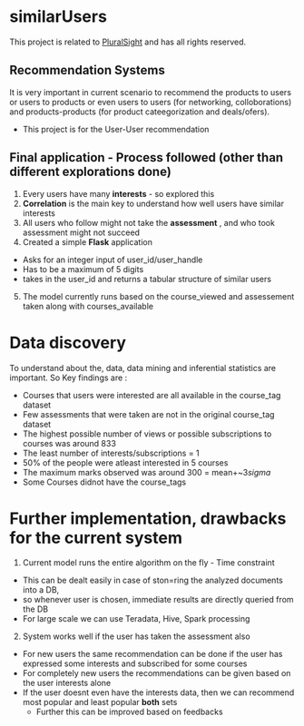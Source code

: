 # similarUsers
This project is related to [PluralSight](https://www.pluralsight.com/) and has all rights reserved.

## Recommendation Systems

It is very important in current scenario to recommend the products to users or users to products or even users to users (for networking, colloborations) and products-products (for product cateegorization and deals/ofers).

- This project is for the User-User recommendation

## Final application - Process followed (other than different explorations done)
1. Every users have many **interests** - so explored this
2. **Correlation** is the main key to understand how well users have similar interests
3. All users who follow might not take the **assessment** , and who took assessment might not succeed
4. Created a simple **Flask** application
  - Asks for an integer input of user_id/user_handle
  - Has to be a maximum of 5 digits
  - takes in the user_id and returns a tabular structure of similar users
5. The model currently runs based on the course_viewed and assessement taken along with courses_available


# Data discovery
To understand about the, data, data mining and inferential statistics are important. So Key findings are :

  - Courses that users were interested are all available in the course_tag dataset
  - Few assessments that were taken are not in the original course_tag dataset
  - The highest possible number of views or possible subscriptions to courses was around 833
  - The least number of interests/subscriptions = 1
  - 50% of the people were atleast interested in 5 courses
  - The maximum marks observed was around 300 = mean+~3*sigma*
  - Some Courses didnot have the course_tags

# Further implementation, drawbacks for the current system
1. Current model runs the entire algorithm on the fly - Time constraint
  - This can be dealt easily in case of ston=ring the analyzed documents into a DB,
  - so whenever user is chosen, immediate results are directly queried from the DB
  - For large scale we can use Teradata, Hive, Spark processing
2. System works well if the user has taken the assessment also
  - For new users the same recommendation can be done if the user has expressed some interests and subscribed for some courses
  - For completely new users the recommendations can be given based on the user interests alone
  - If the user doesnt even have the interests data, then we can recommend most popular and least popular **both** sets
    - Further this can be improved based on feedbacks





